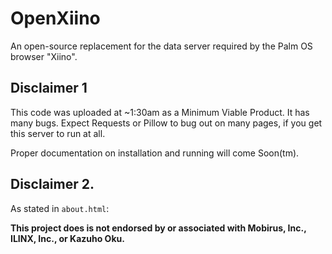 # OpenXiino
An open-source replacement for the data server required by the Palm OS browser "Xiino".

## Disclaimer 1
This code was uploaded at ~1:30am as a Minimum Viable Product. It has many bugs. Expect Requests or Pillow to bug out on many pages, if you get this server to run at all.

Proper documentation on installation and running will come Soon(tm).

## Disclaimer 2.
As stated in `about.html`:

**This project does is not endorsed by or associated with Mobirus, Inc., ILINX, Inc., or Kazuho Oku.**